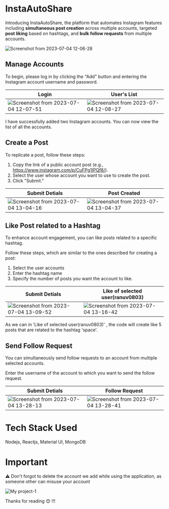 # InstaAutoShare

Introducing InstaAutoShare, the platform that automates Instagram features including **simultaneous post creation** across multiple accounts, targeted **post liking** based on hashtags, and **bulk follow requests** from multiple accounts.

![Screenshot from 2023-07-04 12-06-28](https://github.com/Shanu85/InstaAutoShare/assets/63155782/ed48a6e4-8258-41fd-9be2-6fbdabc830cf)

## Manage Accounts
To begin, please log in by clicking the "Add" button and entering the Instagram account username and password.

| Login                                                   | User's List                                           |
| ----------------------------------------------------- | --------------------------------------------- |
| ![Screenshot from 2023-07-04 12-07-51](https://github.com/Shanu85/InstaAutoShare/assets/63155782/19f72bed-545f-485b-9979-00fbfebc89c1) | ![Screenshot from 2023-07-04 12-08-27](https://github.com/Shanu85/InstaAutoShare/assets/63155782/07fea41e-7327-495b-b822-3b638c3562ea) |

I have successfully added two Instagram accounts. You can now view the list of all the accounts.

## Create a Post
To replicate a post, follow these steps:
  1. Copy the link of a public account post (e.g., https://www.instagram.com/p/CuFPg1IPQf8/).
  2. Select the user whose account you want to use to create the post.
  3. Click "Submit."

| Submit Detials                                                   | Post Created                                           |
| ----------------------------------------------------- | --------------------------------------------- |
| ![Screenshot from 2023-07-04 13-04-16](https://github.com/Shanu85/InstaAutoShare/assets/63155782/551914c7-7006-48b5-8737-0f202196d2ab) | ![Screenshot from 2023-07-04 13-04-37](https://github.com/Shanu85/InstaAutoShare/assets/63155782/2d9b7133-c365-4a19-9b02-f5512317d80f) |

## Like Post related to a Hashtag 
To enhance account engagement, you can like posts related to a specific hashtag.

Follow these steps, which are similar to the ones described for creating a post:
  1. Select the user accounts
  2. Enter the hashtag name
  3. Specify the number of posts you want the account to like.

| Submit Detials                                                   | Like of selected user(ranuv0803)                                           |
| ----------------------------------------------------- | --------------------------------------------- |
| ![Screenshot from 2023-07-04 13-09-52](https://github.com/Shanu85/InstaAutoShare/assets/63155782/86de77ca-9e05-4b43-8aea-5e940cf86a98) | ![Screenshot from 2023-07-04 13-16-42](https://github.com/Shanu85/InstaAutoShare/assets/63155782/26ff12c1-9b8d-4b01-b425-edb3151353f7) |

As we can in 'Like of selected user(ranuv0803)' , the code will create like 5 posts that are related to the hashtag 'space'. 

## Send Follow Request
You can simultaneously send follow requests to an account from multiple selected accounts. 

Enter the username of the account to which you want to send the follow request.

| Submit Detials                                                   | Follow Request                                           |
| ----------------------------------------------------- | --------------------------------------------- |
| ![Screenshot from 2023-07-04 13-28-13](https://github.com/Shanu85/InstaAutoShare/assets/63155782/0c17c05a-3ddc-4e97-abf7-b9c74992a050) | ![Screenshot from 2023-07-04 13-28-41](https://github.com/Shanu85/InstaAutoShare/assets/63155782/1a0026c4-fd35-4011-b3d0-d5dbc5be7535) |


# Tech Stack Used
Nodejs, Reactjs, Material UI, MongoDB

# Important
:warning: Don't forgot to delete the account we add while using the application, as someone other can misuse your account

![My project-1](https://github.com/Shanu85/InstaAutoShare/assets/63155782/e2879eda-5097-484b-b2db-ecbde0aa1315)



Thanks for reading 😊 !!!






